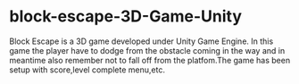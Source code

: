 # block-escape-3D-Game-Unity
Block Escape is a 3D game developed under Unity Game Engine. In this game the player have to dodge from the obstacle coming in the way and in meantime also remember not to fall off from the platfom.The game has been setup with score,level complete menu,etc.
